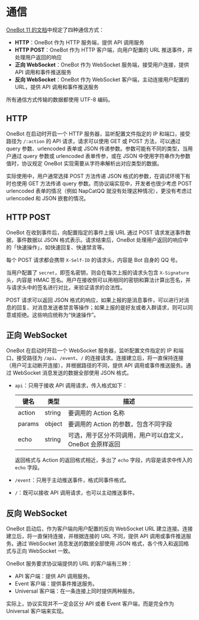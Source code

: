 # 通信

[OneBot 11 的文档](https://github.com/botuniverse/onebot-11/blob/master/communication/README.md)中规定了四种通信方式：

- **HTTP**：OneBot 作为 HTTP 服务端，提供 API 调用服务
- **HTTP POST**：OneBot 作为 HTTP 客户端，向用户配置的 URL 推送事件，并处理用户返回的响应
- **正向 WebSocket**：OneBot 作为 WebSocket 服务端，接受用户连接，提供 API 调用和事件推送服务
- **反向 WebSocket**：OneBot 作为 WebSocket 客户端，主动连接用户配置的 URL，提供 API 调用和事件推送服务

所有通信方式传输的数据都使用 UTF-8 编码。

## HTTP

OneBot 在启动时开启一个 HTTP 服务器，监听配置文件指定的 IP 和端口，接受路径为 `/:action` 的 API 请求，请求可以使用 GET 或 POST 方法，可以通过 query 参数、urlencoded 表单或 JSON 传递参数。参数可能有不同的类型，当用户通过 query 参数或 urlencoded 表单传参，或在 JSON 中使用字符串作为参数值时，协议规定 OneBot 实现需要从字符串解析出对应类型的数据。

实际使用中，用户通常选择 POST 方法传递 JSON 格式的参数，在调试环境下有时也使用 GET 方法传递 query 参数。而协议端实现中，开发者也很少考虑 POST urlencoded 表单的情况（例如 NapCatQQ 就没有处理这种情况），更没有考虑过 urlencoded 和 JSON 嵌套的情况。

## HTTP POST

OneBot 在收到事件后，向配置指定的事件上报 URL 通过 POST 请求发送事件数据，事件数据以 JSON 格式表示。请求结束后，OneBot 处理用户返回的响应中的「快速操作」，如快速回复、快速禁言等。

每个 POST 请求都会携带 `X-Self-ID` 的请求头，内容是 Bot 自身的 QQ 号。

当用户配置了 `secret`，即签名密钥，则会在每次上报的请求头包含 `X-Signature` 头，内容是 HMAC 签名。用户在接收侧可以用相同的密钥和算法计算出签名，并与请求头中的签名进行对比，来验证请求的合法性。

POST 请求可以返回 JSON 格式的响应，如果上报的是消息事件，可以进行对消息的回复、对消息发送者禁言等操作；如果上报的是好友或者入群请求，则可以同意或拒绝。这些响应统称为“快速操作”。

## 正向 WebSocket

OneBot 在启动时开启一个 WebSocket 服务器，监听配置文件指定的 IP 和端口，接受路径为 `/api`、`/event`、`/` 的连接请求。连接建立后，将一直保持连接（用户可主动断开连接），并根据路径的不同，提供 API 调用或事件推送服务。通过 WebSocket 消息发送的数据全部使用 JSON 格式。

- `api`：只用于接收 API 调用请求，传入格式如下：

  | 键名   | 类型   | 描述                                                      |
  | ------ | ------ | --------------------------------------------------------- |
  | action | string | 要调用的 Action 名称                                      |
  | params | object | 要调用的 Action 的参数，包含不同字段                      |
  | echo   | string | 可选，用于区分不同调用，用户可以自定义，OneBot 会原样返回 |

  返回格式与 Action 的返回格式相近，多出了 `echo` 字段，内容是请求中传入的 `echo` 字段。

- `/event`：只用于主动推送事件，格式同事件格式。

- `/`：既可以接收 API 调用请求，也可以主动推送事件。

## 反向 WebSocket

OneBot 启动后，作为客户端向用户配置的反向 WebSocket URL 建立连接。连接建立后，将一直保持连接，并根据连接的 URL 不同，提供 API 调用或事件推送服务。通过 WebSocket 消息发送的数据全部使用 JSON 格式，各个传入和返回格式与正向 WebSocket 一致。

OneBot 服务要求协议端提供的 URL 的客户端有三种：
- API 客户端：提供 API 调用服务。
- Event 客户端：提供事件推送服务。
- Universal 客户端：在一条连接上同时提供两种服务。

实际上，协议实现并不一定会区分 API 或者 Event 客户端，而是完全作为 Universal 客户端来实现。
